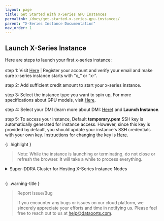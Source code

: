 ```yaml
---
layout: page
title: Get Started With X-Series GPU Instances
permalink: /docs/get-started-x-series-gpu-instances/
parent: "X-Series Instance Documentation"
nav_order: 1
---
```


## Launch X-Series Instance
Here are steps to launch your first x-series instance:
<br><br>
step 1: Visit [Here](https://cloud.dataoorts.com/) | Register your account and verify your email and make sure x-series instance starts with “x_“ or “x-“.

step 2: Add sufficient credit amount to start your x-series instance.

step 3: Select the instance type you want to spin up, For more specifications about GPU models, visit [Here](https://dataoorts.com/pricing).

step 4: Select your DMI (learn more about DMI: [Here](https://dataoorts.com/dmi)) and **Launch Instance**.

step 5: To access your instance, Default **temporary.pem** SSH key is automatically generated for instance access. However, since this key is provided by default, you should update your instance's SSH credentials with your own key. Instructions for changing the key is [Here](https://dataoorts.document360.io/v1/docs/ssh-fortify).

{: .highlight }
> Note: While the instance is launching or terminating, do not close or refresh the browser. It will take a while to process everything.

<details>
<summary>
Super-DDRA Cluster for Hosting X-Series Instance Nodes
</summary>
All X-Series instances are hosted in a secure cloud environment within Tier 3 and Tier 4 data centers. The DDRA Cluster for X-Series consists of a globally distributed hybrid GPU infrastructure, integrating our own GPU racks in data centers alongside major cloud and GPU providers.
</details>
<br>

{: .warning-title }
> Report Issue/Bug
>
> If you encounter any bugs or issues on our cloud platform, we sincerely appreciate your efforts and time in notifying us. Please feel free to reach out to us
> at [help@dataoorts.com](help@dataoorts.com).
>
